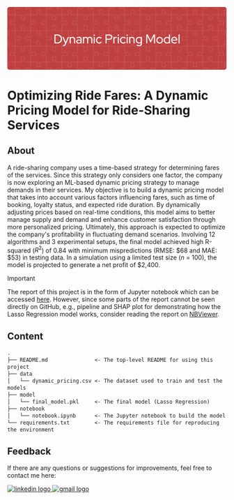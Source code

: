 ![header](headerNew.png)

# Optimizing Ride Fares: A Dynamic Pricing Model for Ride-Sharing Services

## About
A ride-sharing company uses a time-based strategy for determining fares of the services. Since this strategy only considers one factor, the company is now exploring an ML-based dynamic pricing strategy to manage demands in their services. My objective is to build a dynamic pricing model that takes into account various factors influencing fares, such as time of booking, loyalty status, and expected ride duration. By dynamically adjusting prices based on real-time conditions, this model aims to better manage supply and demand and enhance customer satisfaction through more personalized pricing. Ultimately, this approach is expected to optimize the company's profitability in fluctuating demand scenarios. Involving 12 algorithms and 3 experimental setups, the final model achieved high R-squared ($R^2$) of 0.84 with minimum mispredictions (RMSE: \$68 and MAE: \$53) in testing data. In a simulation using a limited test size ($n$ = 100), the model is projected to generate a net profit of \$2,400.

>[!important]
> The report of this project is in the form of Jupyter notebook which can be accessed [here](https://github.com/LingAdeu/dynamic-pricing-model/blob/main/notebook/notebook.ipynb). However, since some parts of the report cannot be seen directly on GitHub, e.g., pipeline and SHAP plot for demonstrating how the Lasso Regression model works, consider reading the report on [NBViewer](https://nbviewer.org/github/LingAdeu/dynamic-pricing-model/blob/main/notebook/notebook.ipynb).

## Content
    .
    ├── README.md               <- The top-level README for using this project
    ├── data
    │   └── dynamic_pricing.csv <- The dataset used to train and test the models
    ├── model
    │   └── final_model.pkl     <- The final model (Lasso Regression)
    ├── notebook
    │   └── notebook.ipynb      <- The Jupyter notebook to build the model
    └── requirements.txt        <- The requirements file for reproducing the environment

## Feedback
If there are any questions or suggestions for improvements, feel free to contact me here:

<a href="https://www.linkedin.com/in/adelia-januarto/" target="_blank">
    <img src="https://raw.githubusercontent.com/maurodesouza/profile-readme-generator/master/src/assets/icons/social/linkedin/default.svg" width="52" height="40" alt="linkedin logo"/>
  </a>
<a href="mailto:januartoadelia@gmail.com" target="_blank">
    <img src="https://raw.githubusercontent.com/maurodesouza/profile-readme-generator/master/src/assets/icons/social/gmail/default.svg"  width="52" height="40" alt="gmail logo"/>
  </a>
